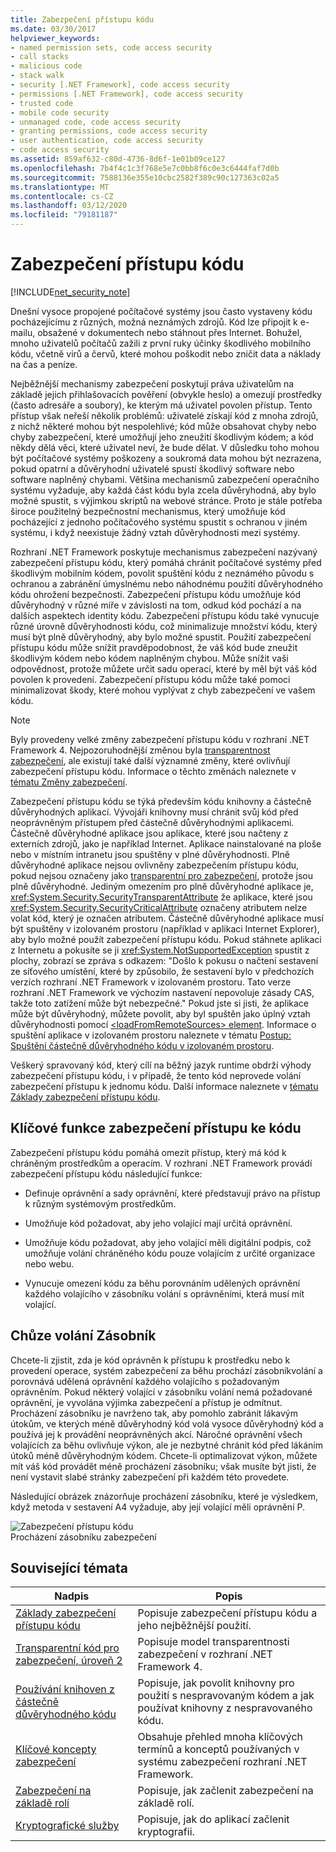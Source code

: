 ```yaml
---
title: Zabezpečení přístupu kódu
ms.date: 03/30/2017
helpviewer_keywords:
- named permission sets, code access security
- call stacks
- malicious code
- stack walk
- security [.NET Framework], code access security
- permissions [.NET Framework], code access security
- trusted code
- mobile code security
- unmanaged code, code access security
- granting permissions, code access security
- user authentication, code access security
- code access security
ms.assetid: 859af632-c80d-4736-8d6f-1e01b09ce127
ms.openlocfilehash: 7b4f4c1c3f768e5e7c0bb8f6c0e3c6444faf7d0b
ms.sourcegitcommit: 7588136e355e10cbc2582f389c90c127363c02a5
ms.translationtype: MT
ms.contentlocale: cs-CZ
ms.lasthandoff: 03/12/2020
ms.locfileid: "79181187"
---
```

# <a name="code-access-security"></a>Zabezpečení přístupu kódu
[!INCLUDE[net_security_note](../../../includes/net-security-note-md.md)]  
  
 Dnešní vysoce propojené počítačové systémy jsou často vystaveny kódu pocházejícímu z různých, možná neznámých zdrojů. Kód lze připojit k e-mailu, obsažené v dokumentech nebo stáhnout přes Internet. Bohužel, mnoho uživatelů počítačů zažili z první ruky účinky škodlivého mobilního kódu, včetně virů a červů, které mohou poškodit nebo zničit data a náklady na čas a peníze.  
  
 Nejběžnější mechanismy zabezpečení poskytují práva uživatelům na základě jejich přihlašovacích pověření (obvykle heslo) a omezují prostředky (často adresáře a soubory), ke kterým má uživatel povolen přístup. Tento přístup však neřeší několik problémů: uživatelé získají kód z mnoha zdrojů, z nichž některé mohou být nespolehlivé; kód může obsahovat chyby nebo chyby zabezpečení, které umožňují jeho zneužití škodlivým kódem; a kód někdy dělá věci, které uživatel neví, že bude dělat. V důsledku toho mohou být počítačové systémy poškozeny a soukromá data mohou být nezrazena, pokud opatrní a důvěryhodní uživatelé spustí škodlivý software nebo software naplněný chybami. Většina mechanismů zabezpečení operačního systému vyžaduje, aby každá část kódu byla zcela důvěryhodná, aby bylo možné spustit, s výjimkou skriptů na webové stránce. Proto je stále potřeba široce použitelný bezpečnostní mechanismus, který umožňuje kód pocházející z jednoho počítačového systému spustit s ochranou v jiném systému, i když neexistuje žádný vztah důvěryhodnosti mezi systémy.  
  
 Rozhraní .NET Framework poskytuje mechanismus zabezpečení nazývaný zabezpečení přístupu kódu, který pomáhá chránit počítačové systémy před škodlivým mobilním kódem, povolit spuštění kódu z neznámého původu s ochranou a zabránění úmyslnému nebo náhodnému použití důvěryhodného kódu ohrožení bezpečnosti. Zabezpečení přístupu kódu umožňuje kód důvěryhodný v různé míře v závislosti na tom, odkud kód pochází a na dalších aspektech identity kódu. Zabezpečení přístupu kódu také vynucuje různé úrovně důvěryhodnosti kódu, což minimalizuje množství kódu, který musí být plně důvěryhodný, aby bylo možné spustit. Použití zabezpečení přístupu kódu může snížit pravděpodobnost, že váš kód bude zneužit škodlivým kódem nebo kódem naplněným chybou. Může snížit vaši odpovědnost, protože můžete určit sadu operací, které by měl být váš kód povolen k provedení. Zabezpečení přístupu kódu může také pomoci minimalizovat škody, které mohou vyplývat z chyb zabezpečení ve vašem kódu.  
  
> [!NOTE]
> Byly provedeny velké změny zabezpečení přístupu kódu v rozhraní .NET Framework 4. Nejpozoruhodnější změnou byla [transparentnost zabezpečení](security-transparent-code.md), ale existují také další významné změny, které ovlivňují zabezpečení přístupu kódu. Informace o těchto změnách naleznete v [tématu Změny zabezpečení](../security/security-changes.md).  
  
 Zabezpečení přístupu kódu se týká především kódu knihovny a částečně důvěryhodných aplikací. Vývojáři knihovny musí chránit svůj kód před neoprávněným přístupem před částečně důvěryhodnými aplikacemi. Částečně důvěryhodné aplikace jsou aplikace, které jsou načteny z externích zdrojů, jako je například Internet. Aplikace nainstalované na ploše nebo v místním intranetu jsou spuštěny v plné důvěryhodnosti. Plně důvěryhodné aplikace nejsou ovlivněny zabezpečením přístupu kódu, pokud nejsou označeny jako [transparentní pro zabezpečení](security-transparent-code.md), protože jsou plně důvěryhodné. Jediným omezením pro plně důvěryhodné aplikace je, <xref:System.Security.SecurityTransparentAttribute> že aplikace, které jsou <xref:System.Security.SecurityCriticalAttribute> označeny atributem nelze volat kód, který je označen atributem. Částečně důvěryhodné aplikace musí být spuštěny v izolovaném prostoru (například v aplikaci Internet Explorer), aby bylo možné použít zabezpečení přístupu kódu. Pokud stáhnete aplikaci z Internetu a pokusíte se ji <xref:System.NotSupportedException> spustit z plochy, zobrazí se zpráva s odkazem: "Došlo k pokusu o načtení sestavení ze síťového umístění, které by způsobilo, že sestavení bylo v předchozích verzích rozhraní .NET Framework v izolovaném prostoru. Tato verze rozhraní .NET Framework ve výchozím nastavení nepovoluje zásady CAS, takže toto zatížení může být nebezpečné." Pokud jste si jisti, že aplikace může být důvěryhodný, můžete povolit, aby byl spuštěn jako úplný vztah důvěryhodnosti pomocí [ \<loadFromRemoteSources> element](../configure-apps/file-schema/runtime/loadfromremotesources-element.md). Informace o spuštění aplikace v izolovaném prostoru naleznete v tématu [Postup: Spuštění částečně důvěryhodného kódu v izolovaném prostoru](how-to-run-partially-trusted-code-in-a-sandbox.md).  
  
 Veškerý spravovaný kód, který cílí na běžný jazyk runtime obdrží výhody zabezpečení přístupu kódu, i v případě, že tento kód neprovede volání zabezpečení přístupu k jednomu kódu. Další informace naleznete v [tématu Základy zabezpečení přístupu kódu](code-access-security-basics.md).  
  
<a name="key_functions"></a>
## <a name="key-functions-of-code-access-security"></a>Klíčové funkce zabezpečení přístupu ke kódu  
 Zabezpečení přístupu kódu pomáhá omezit přístup, který má kód k chráněným prostředkům a operacím. V rozhraní .NET Framework provádí zabezpečení přístupu kódu následující funkce:  
  
- Definuje oprávnění a sady oprávnění, které představují právo na přístup k různým systémovým prostředkům.  
  
- Umožňuje kód požadovat, aby jeho volající mají určitá oprávnění.  
  
- Umožňuje kódu požadovat, aby jeho volající měli digitální podpis, což umožňuje volání chráněného kódu pouze volajícím z určité organizace nebo webu.  
  
- Vynucuje omezení kódu za běhu porovnáním udělených oprávnění každého volajícího v zásobníku volání s oprávněními, která musí mít volající.  
  
<a name="walking_the_call_stack"></a>
## <a name="walking-the-call-stack"></a>Chůze volání Zásobník  
 Chcete-li zjistit, zda je kód oprávněn k přístupu k prostředku nebo k provedení operace, systém zabezpečení za běhu prochází zásobníkvolání a porovnává udělená oprávnění každého volajícího s požadovaným oprávněním. Pokud některý volající v zásobníku volání nemá požadované oprávnění, je vyvolána výjimka zabezpečení a přístup je odmítnut. Procházení zásobníku je navrženo tak, aby pomohlo zabránit lákavým útokům, ve kterých méně důvěryhodný kód volá vysoce důvěryhodný kód a používá jej k provádění neoprávněných akcí. Náročné oprávnění všech volajících za běhu ovlivňuje výkon, ale je nezbytné chránit kód před lákáním útoků méně důvěryhodným kódem. Chcete-li optimalizovat výkon, můžete mít váš kód provádět méně procházení zásobníku; však musíte být jisti, že není vystavit slabé stránky zabezpečení při každém této provedete.  
  
 Následující obrázek znázorňuje procházení zásobníku, které je výsledkem, když metoda v sestavení A4 vyžaduje, aby její volající měli oprávnění P.  
  
 ![Zabezpečení přístupu kódu](media/slide-10a.gif "slide_10a")  
Procházení zásobníku zabezpečení  
  
<a name="related_topics"></a>
## <a name="related-topics"></a>Související témata  
  
|Nadpis|Popis|  
|-----------|-----------------|  
|[Základy zabezpečení přístupu kódu](code-access-security-basics.md)|Popisuje zabezpečení přístupu kódu a jeho nejběžnější použití.|  
|[Transparentní kód pro zabezpečení, úroveň 2](security-transparent-code-level-2.md)|Popisuje model transparentnosti zabezpečení v rozhraní .NET Framework 4.|  
|[Používání knihoven z částečně důvěryhodného kódu](using-libraries-from-partially-trusted-code.md)|Popisuje, jak povolit knihovny pro použití s nespravovaným kódem a jak používat knihovny z nespravovaného kódu.|  
|[Klíčové koncepty zabezpečení](../../standard/security/key-security-concepts.md)|Obsahuje přehled mnoha klíčových termínů a konceptů používaných v systému zabezpečení rozhraní .NET Framework.|  
|[Zabezpečení na základě rolí](../../standard/security/role-based-security.md)|Popisuje, jak začlenit zabezpečení na základě rolí.|  
|[Kryptografické služby](../../standard/security/cryptographic-services.md)|Popisuje, jak do aplikací začlenit kryptografii.|
